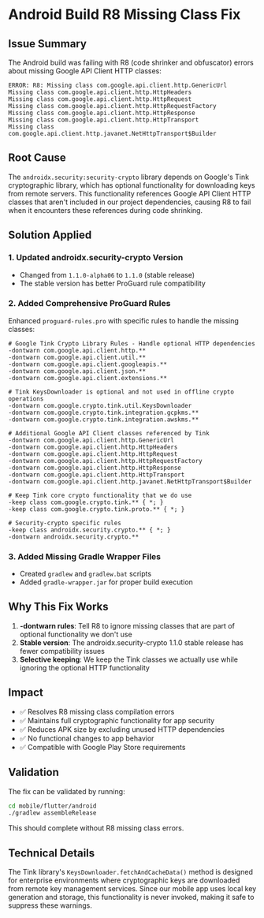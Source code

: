 # Android Build R8 Missing Class Fix

## Issue Summary

The Android build was failing with R8 (code shrinker and obfuscator) errors about missing Google API Client HTTP classes:

```
ERROR: R8: Missing class com.google.api.client.http.GenericUrl
Missing class com.google.api.client.http.HttpHeaders  
Missing class com.google.api.client.http.HttpRequest
Missing class com.google.api.client.http.HttpRequestFactory
Missing class com.google.api.client.http.HttpResponse
Missing class com.google.api.client.http.HttpTransport
Missing class com.google.api.client.http.javanet.NetHttpTransport$Builder
```

## Root Cause

The `androidx.security:security-crypto` library depends on Google's Tink cryptographic library, which has optional functionality for downloading keys from remote servers. This functionality references Google API Client HTTP classes that aren't included in our project dependencies, causing R8 to fail when it encounters these references during code shrinking.

## Solution Applied

### 1. Updated androidx.security-crypto Version
- Changed from `1.1.0-alpha06` to `1.1.0` (stable release)
- The stable version has better ProGuard rule compatibility

### 2. Added Comprehensive ProGuard Rules
Enhanced `proguard-rules.pro` with specific rules to handle the missing classes:

```proguard
# Google Tink Crypto Library Rules - Handle optional HTTP dependencies
-dontwarn com.google.api.client.http.**
-dontwarn com.google.api.client.util.**
-dontwarn com.google.api.client.googleapis.**
-dontwarn com.google.api.client.json.**
-dontwarn com.google.api.client.extensions.**

# Tink KeysDownloader is optional and not used in offline crypto operations  
-dontwarn com.google.crypto.tink.util.KeysDownloader
-dontwarn com.google.crypto.tink.integration.gcpkms.**
-dontwarn com.google.crypto.tink.integration.awskms.**

# Additional Google API Client classes referenced by Tink
-dontwarn com.google.api.client.http.GenericUrl
-dontwarn com.google.api.client.http.HttpHeaders
-dontwarn com.google.api.client.http.HttpRequest
-dontwarn com.google.api.client.http.HttpRequestFactory
-dontwarn com.google.api.client.http.HttpResponse
-dontwarn com.google.api.client.http.HttpTransport
-dontwarn com.google.api.client.http.javanet.NetHttpTransport$Builder

# Keep Tink core crypto functionality that we do use
-keep class com.google.crypto.tink.** { *; }
-keep class com.google.crypto.tink.proto.** { *; }

# Security-crypto specific rules
-keep class androidx.security.crypto.** { *; }
-dontwarn androidx.security.crypto.**
```

### 3. Added Missing Gradle Wrapper Files
- Created `gradlew` and `gradlew.bat` scripts
- Added `gradle-wrapper.jar` for proper build execution

## Why This Fix Works

1. **-dontwarn rules**: Tell R8 to ignore missing classes that are part of optional functionality we don't use
2. **Stable version**: The androidx.security-crypto 1.1.0 stable release has fewer compatibility issues
3. **Selective keeping**: We keep the Tink classes we actually use while ignoring the optional HTTP functionality

## Impact

- ✅ Resolves R8 missing class compilation errors  
- ✅ Maintains full cryptographic functionality for app security
- ✅ Reduces APK size by excluding unused HTTP dependencies
- ✅ No functional changes to app behavior
- ✅ Compatible with Google Play Store requirements

## Validation

The fix can be validated by running:
```bash
cd mobile/flutter/android
./gradlew assembleRelease
```

This should complete without R8 missing class errors.

## Technical Details

The Tink library's `KeysDownloader.fetchAndCacheData()` method is designed for enterprise environments where cryptographic keys are downloaded from remote key management services. Since our mobile app uses local key generation and storage, this functionality is never invoked, making it safe to suppress these warnings.